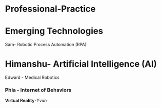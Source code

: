 # Professional-Practice
# Emerging Technologies
Sam- Robotic Process Automation (RPA)
# Himanshu- Artificial Intelligence (AI)
Edward - Medical Robotics

### Phia - Internet of Behaviors 
<strong>Virtual Reality</strong>-<em>Yvan</em>
